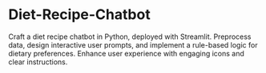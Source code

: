# Diet-Recipe-Chatbot
Craft a diet recipe chatbot in Python, deployed with Streamlit. Preprocess data, design interactive user prompts, and implement a rule-based logic for dietary preferences. Enhance user experience with engaging icons and clear instructions.
